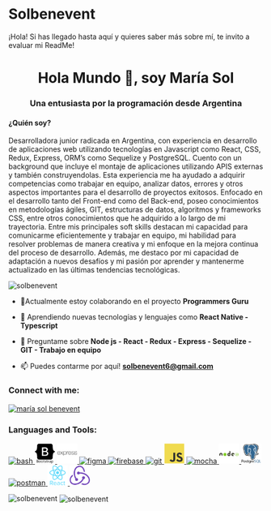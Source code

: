 # Solbenevent
¡Hola! Si has llegado hasta aquí y quieres saber más sobre mí, te invito a evaluar mi ReadMe!

<h1 align="center">Hola Mundo 👋, soy María Sol</h1>
<h3 align="center">Una entusiasta por la programación desde Argentina</h3>
<h4>¿Quién soy?</h4>
<p>Desarrolladora junior radicada en Argentina, con experiencia en desarrollo de aplicaciones web utilizando tecnologías en Javascript como React, CSS, Redux, Express, ORM’s como Sequelize y PostgreSQL. Cuento con un background que incluye el montaje de aplicaciones utilizando APIS externas y también construyendolas. Esta experiencia me ha ayudado a adquirir competencias como trabajar en equipo, analizar datos, errores  y otros aspectos importantes para el desarrollo de proyectos exitosos. 
Enfocado en el desarrollo tanto del Front-end como del Back-end, poseo conocimientos en metodologías ágiles, GIT, estructuras de datos, algoritmos y frameworks CSS, entre otros conocimientos que he adquirido a lo largo de mi trayectoria. 
Entre mis principales soft skills destacan mi capacidad para comunicarme eficientemente y trabajar en equipo, mi habilidad para resolver problemas de manera creativa y mi enfoque en la mejora continua del proceso de desarrollo. Además, me destaco por mi capacidad de adaptación a nuevos desafíos y mi pasión por aprender y mantenerme actualizado en las últimas tendencias tecnológicas. 
</p>

<p align="left"> <img src="https://komarev.com/ghpvc/?username=solbenevent&label=Profile%20views&color=0e75b6&style=flat" alt="solbenevent" /> </p>

- 🔭Actualmente estoy colaborando en el proyecto **Programmers Guru**

- 🌱 Aprendiendo nuevas tecnologías y lenguajes como **React Native - Typescript**

- 💬 Preguntame sobre **Node js - React - Redux - Express - Sequelize - GIT - Trabajo en equipo**

- 📫 Puedes contarme por aquí! **solbenevent6@gmail.com**

<h3 align="left">Connect with me:</h3>
<p align="left">
<a href="https://www.linkedin.com/in/mar%C3%ADa-sol-benevent-4365981b4/" target="blank"><img align="center" src="https://raw.githubusercontent.com/rahuldkjain/github-profile-readme-generator/master/src/images/icons/Social/linked-in-alt.svg" alt="maría sol benevent" height="30" width="40" /></a>
</p>

<h3 align="left">Languages and Tools:</h3>
<p align="left"> <a href="https://www.gnu.org/software/bash/" target="_blank" rel="noreferrer"> <img src="https://www.vectorlogo.zone/logos/gnu_bash/gnu_bash-icon.svg" alt="bash" width="40" height="40"/> </a> <a href="https://getbootstrap.com" target="_blank" rel="noreferrer"> <img src="https://raw.githubusercontent.com/devicons/devicon/master/icons/bootstrap/bootstrap-plain-wordmark.svg" alt="bootstrap" width="40" height="40"/> </a> <a href="https://expressjs.com" target="_blank" rel="noreferrer"> <img src="https://raw.githubusercontent.com/devicons/devicon/master/icons/express/express-original-wordmark.svg" alt="express" width="40" height="40"/> </a> <a href="https://www.figma.com/" target="_blank" rel="noreferrer"> <img src="https://www.vectorlogo.zone/logos/figma/figma-icon.svg" alt="figma" width="40" height="40"/> </a> <a href="https://firebase.google.com/" target="_blank" rel="noreferrer"> <img src="https://www.vectorlogo.zone/logos/firebase/firebase-icon.svg" alt="firebase" width="40" height="40"/> </a> <a href="https://git-scm.com/" target="_blank" rel="noreferrer"> <img src="https://www.vectorlogo.zone/logos/git-scm/git-scm-icon.svg" alt="git" width="40" height="40"/> </a> <a href="https://developer.mozilla.org/en-US/docs/Web/JavaScript" target="_blank" rel="noreferrer"> <img src="https://raw.githubusercontent.com/devicons/devicon/master/icons/javascript/javascript-original.svg" alt="javascript" width="40" height="40"/> </a> <a href="https://mochajs.org" target="_blank" rel="noreferrer"> <img src="https://www.vectorlogo.zone/logos/mochajs/mochajs-icon.svg" alt="mocha" width="40" height="40"/> </a> <a href="https://nodejs.org" target="_blank" rel="noreferrer"> <img src="https://raw.githubusercontent.com/devicons/devicon/master/icons/nodejs/nodejs-original-wordmark.svg" alt="nodejs" width="40" height="40"/> </a> <a href="https://www.postgresql.org" target="_blank" rel="noreferrer"> <img src="https://raw.githubusercontent.com/devicons/devicon/master/icons/postgresql/postgresql-original-wordmark.svg" alt="postgresql" width="40" height="40"/> </a> <a href="https://postman.com" target="_blank" rel="noreferrer"> <img src="https://www.vectorlogo.zone/logos/getpostman/getpostman-icon.svg" alt="postman" width="40" height="40"/> </a> <a href="https://reactjs.org/" target="_blank" rel="noreferrer"> <img src="https://raw.githubusercontent.com/devicons/devicon/master/icons/react/react-original-wordmark.svg" alt="react" width="40" height="40"/> </a> <a href="https://redux.js.org" target="_blank" rel="noreferrer"> <img src="https://raw.githubusercontent.com/devicons/devicon/master/icons/redux/redux-original.svg" alt="redux" width="40" height="40"/> </a> </p>

<p><img align="left" src="https://github-readme-stats.vercel.app/api/top-langs?username=solbenevent&show_icons=true&locale=en&layout=compact" alt="solbenevent" /></p>

<p>&nbsp;<img align="center" src="https://github-readme-stats.vercel.app/api?username=solbenevent&show_icons=true&locale=en" alt="solbenevent" /></p>
